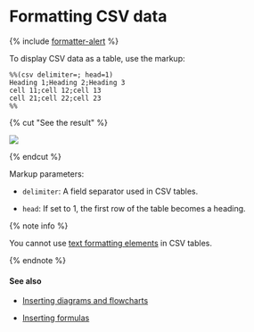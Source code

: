 # Formatting CSV data

{% include [formatter-alert](../../_includes/wiki/formatter-alert.md) %}

To display CSV data as a table, use the markup:

```
%%(csv delimiter=; head=1)
Heading 1;Heading 2;Heading 3
cell 11;cell 12;cell 13
cell 21;cell 22;cell 23
%%
```

{% cut "See the result" %}

![](../../_assets/wiki/csv-table.png)

{% endcut %}

Markup parameters:

* `delimiter`: A field separator used in CSV tables.

* `head`: If set to 1, the first row of the table becomes a heading.

{% note info %}

You cannot use [text formatting elements](formatting.md) in CSV tables.

{% endnote %}

#### See also

* [Inserting diagrams and flowcharts](diagram.md)

* [Inserting formulas](formulas.md)
